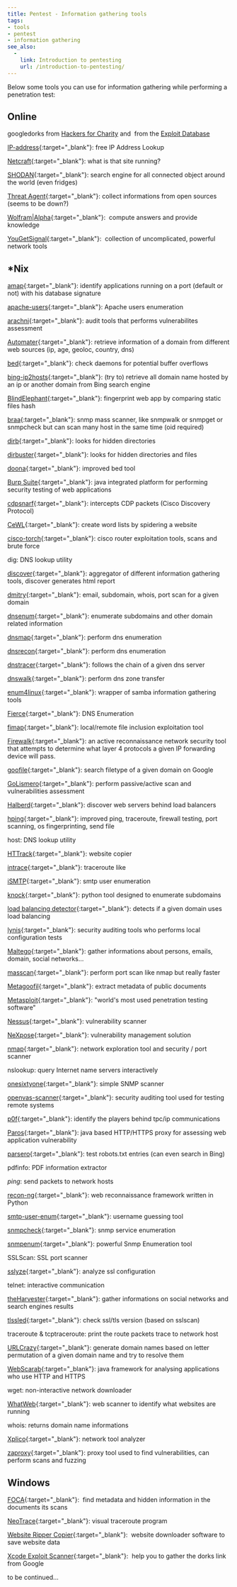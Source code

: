 ```yaml
---
title: Pentest - Information gathering tools
tags:
- tools
- pentest
- information gathering
see_also:
  -
    link: Introduction to pentesting
    url: /introduction-to-pentesting/
---
```

Below some tools you can use for information gathering while performing a penetration test:

## Online

googledorks from [Hackers for Charity](http://www.hackersforcharity.org/ghdb/ "Hackers for Charity Googledorks") and 
from the [Exploit Database](http://www.exploit-db.com/google-dorks/ "The Exploit Database Googledorks")

[IP-address](http://www.ip-adress.com/ "IP-address"){:target="_blank"}: 
free IP Address Lookup

[Netcraft](http://toolbar.netcraft.com/site_report "Netcraft"){:target="_blank"}: 
what is that site running?

[SHODAN](http://www.shodanhq.com/ "SHODAN"){:target="_blank"}: 
search engine for all connected object around the world (even fridges)

[Threat Agent](https://www.threatagent.com/ "Threat Agent"){:target="_blank"}: 
collect informations from open sources (seems to be down?)

[Wolfram|Alpha](http://www.wolframalpha.com/ "Wolfram|Alpha"){:target="_blank"}: 
compute answers and provide knowledge

[YouGetSignal](http://www.yougetsignal.com/ "YouGetSignal"){:target="_blank"}: 
collection of uncomplicated, powerful network tools

<!--more-->

## *Nix

[amap](https://www.thc.org/thc-amap/){:target="_blank"}: identify applications running on a port (default or not) with his database signature

[apache-users](https://labs.portcullis.co.uk/){:target="_blank"}: Apache users enumeration

[arachni](http://arachni-scanner.com/){:target="_blank"}: audit tools that performs vulnerabilites assessment

[Automater](http://www.tekdefense.com/automater/){:target="_blank"}: retrieve information of a domain from different web sources (ip, age, geoloc, country, dns)

[bed](http://www.snake-basket.de/){:target="_blank"}: check daemons for potential buffer overflows

[bing-ip2hosts](http://www.morningstarsecurity.com/research/bing-ip2hosts){:target="_blank"}: (try to) retrieve all domain name hosted by an ip or another domain from Bing search engine

[BlindElephant](http://blindelephant.sourceforge.net/){:target="_blank"}: fingerprint web app by comparing static files hash

[braa](http://s-tech.elsat.net.pl/){:target="_blank"}: snmp mass scanner, like snmpwalk or snmpget or snmpcheck but can scan many host in the same time (oid required)

[dirb](http://dirb.sourceforge.net/){:target="_blank"}: looks for hidden directories

[dirbuster](https://www.owasp.org/index.php/Category:OWASP_DirBuster_Project){:target="_blank"}: looks for hidden directories and files

[doona](https://github.com/wireghoul/doona){:target="_blank"}: improved bed tool

[Burp Suite](http://portswigger.net/burp/ "Burp Suite"){:target="_blank"}: java integrated platform for performing security testing of web applications

[cdpsnarf](https://github.com/Zapotek/cdpsnarf){:target="_blank"}: intercepts CDP packets (Cisco Discovery Protocol)

[CeWL](http://digi.ninja/projects/cewl.php "CeWL"){:target="_blank"}: create word lists by spidering a website

[cisco-torch](http://www.hackingciscoexposed.com/?link=tools){:target="_blank"}: cisco router exploitation tools, scans and brute force

dig: DNS lookup utility

[discover](https://github.com/leebaird/discover){:target="_blank"}: aggregator of different information gathering tools, discover generates html report

[dmitry](http://mor-pah.net/software/dmitry-deepmagic-information-gathering-tool/){:target="_blank"}: email, subdomain, whois, port scan for a given domain

[dnsenum](https://github.com/fwaeytens/dnsenum "dnsenum"){:target="_blank"}: enumerate subdomains and other domain related information

[dnsmap](http://code.google.com/p/dnsmap/){:target="_blank"}: perform dns enumeration

[dnsrecon](https://github.com/darkoperator/dnsrecon){:target="_blank"}: perform dns enumeration

[dnstracer](http://freshmeat.net/projects/dnstracer){:target="_blank"}: follows the chain of a given dns server

[dnswalk](http://sourceforge.net/projects/dnswalk/){:target="_blank"}: perform dns zone transfer

[enum4linux](https://labs.portcullis.co.uk/tools/enum4linux/){:target="_blank"}: wrapper of samba information gathering tools

[Fierce](http://ha.ckers.org/fierce/ "Fierce"){:target="_blank"}: DNS Enumeration

[fimap](http://code.google.com/p/fimap/){:target="_blank"}: local/remote file inclusion exploitation tool

[Firewalk](http://packetfactory.openwall.net/projects/firewalk/){:target="_blank"}: an active reconnaissance network security tool that attempts to determine what layer 4 protocols a given IP forwarding device will pass.

[goofile](http://code.google.com/p/goofile/){:target="_blank"}: search filetype of a given domain on Google

[GoLismero](https://github.com/golismero/golismero){:target="_blank"}: perform passive/active scan and vulnerabilities assessment

[Halberd](https://github.com/jmbr/halberd "Halberd"){:target="_blank"}: discover web servers behind load balancers

[hping](http://www.hping.org/){:target="_blank"}: improved ping, traceroute, firewall testing, port scanning, os fingerprinting, send file

host: DNS lookup utility

[HTTrack](http://www.httrack.com/ "HTTrack"){:target="_blank"}: website copier

[intrace](http://code.google.com/p/intrace/){:target="_blank"}: traceroute like

[iSMTP](https://github.com/altjx/ipwn/){:target="_blank"}: smtp user enumeration

[knock](https://github.com/guelfoweb/knock "knock"){:target="_blank"}: python tool designed to enumerate subdomains

[load balancing detector](https://github.com/craig/ge.mine.nu/tree/master/lbd "load balancing detector"){:target="_blank"}: detects if a given domain uses load balancing

[lynis](http://www.rootkit.nl/projects/lynis.html){:target="_blank"}: security auditing tools who performs local configuration tests

[Maltego](http://paterva.com/){:target="_blank"}: gather informations about persons, emails, domain, social networks...

[masscan](https://github.com/robertdavidgraham/masscan){:target="_blank"}: perform port scan like nmap but really faster

[Metagoofil](http://www.edge-security.com/metagoofil.php "Metagoofil"){:target="_blank"}: extract metadata of public documents

[Metasploit](http://www.metasploit.com/ "Metasploit"){:target="_blank"}: "world's most used penetration testing software"

[Nessus](http://www.tenable.com/products/nessus "Nessus"){:target="_blank"}: vulnerability scanner

[NeXpose](http://www.rapid7.com/products/nexpose/ "NeXpose"){:target="_blank"}: vulnerability management solution

[nmap](http://insecure.org/){:target="_blank"}: network exploration tool and security / port scanner

nslookup: query Internet name servers interactively

[onesixtyone](http://www.phreedom.org/software/onesixtyone/ "onesixtyone"){:target="_blank"}: simple SNMP scanner

[openvas-scanner](http://www.openvas.org/){:target="_blank"}: security auditing tool used for testing remote systems

[p0f](http://lcamtuf.coredump.cx/p0f3/){:target="_blank"}: identify the players behind tpc/ip communications

[Paros](http://sourceforge.net/projects/paros/ "Paros"){:target="_blank"}: java based HTTP/HTTPS proxy for assessing web application vulnerability

[parsero](https://github.com/behindthefirewalls/Parsero){:target="_blank"}: test robots.txt entries (can even search in Bing)

pdfinfo: PDF information extractor

*ping*: send packets to network hosts

[recon-ng](https://bitbucket.org/LaNMaSteR53/recon-ng){:target="_blank"}: web reconnaissance framework written in Python

[smtp-user-enum](http://pentestmonkey.net/tools/user-enumeration/smtp-user-enum "smtp-user-enum"){:target="_blank"}: username guessing tool

[snmpcheck](http://www.nothink.org/codes/snmpcheck/index.php){:target="_blank"}: snmp service enumeration

[snmpenum](https://github.com/pwnieexpress/pwn_plug_sources/tree/master/src/snmpenum "snmpenum"){:target="_blank"}: powerful Snmp Enumeration tool

SSLScan: SSL port scanner

[sslyze](https://github.com/iSECPartners/sslyze){:target="_blank"}: analyze ssl configuration

telnet: interactive communication

[theHarvester](http://blog.10degres.net/theharvester/ "theHarvester"){:target="_blank"}: gather informations on social networks and search engines results

[tlssled](http://www.taddong.com/en/lab.html){:target="_blank"}: check ssl/tls version (based on sslscan)

traceroute & tcptraceroute: print the route packets trace to network host

[URLCrazy](http://www.morningstarsecurity.com/research/urlcrazy){:target="_blank"}: generate domain names based on letter permutation of a given domain name and try to resolve them

[WebScarab](https://www.owasp.org/index.php/Category:OWASP_WebScarab_Project "WebScarab"){:target="_blank"}: java framework for analysing applications who use HTTP and HTTPS

wget: non-interactive network downloader

[WhatWeb](https://github.com/urbanadventurer/WhatWeb "WhatWeb"){:target="_blank"}: web scanner to identify what websites are running

whois: returns domain name informations

[Xplico](http://www.xplico.org/){:target="_blank"}: network tool analyzer

[zaproxy](http://code.google.com/p/zaproxy/){:target="_blank"}: proxy tool used to find vulnerabilities, can perform scans and fuzzing

## Windows

[FOCA](https://www.elevenpaths.com/labstools/foca/ "FOCA"){:target="_blank"}: 
find metadata and hidden information in the documents its scans

[NeoTrace](https://neotrace-pro.portalux.com/ "NeoTrace"){:target="_blank"}: 
visual traceroute program

[Website Ripper Copier](http://www.tensons.com/products/websiterippercopier/ "Website Ripper Copier"){:target="_blank"}: 
website downloader software to save website data

[Xcode Exploit Scanner](http://sourceforge.net/projects/xcodescanner/ "Xcode Exploit Scanner"){:target="_blank"}: 
help you to gather the dorks link from Google

to be continued...
